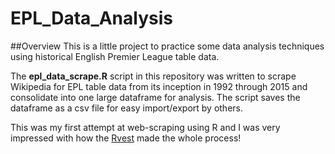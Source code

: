 # EPL_Data_Analysis

##Overview
This is a little project to practice some data analysis techniques using historical English Premier League table data. 

The **epl_data_scrape.R** script in this repository was written to scrape Wikipedia for EPL table data from its inception in 1992 through 2015 and consolidate into one large dataframe for analysis. The script saves the dataframe as a csv file for easy import/export by others.

This was my first attempt at web-scraping using R and I was very impressed with how the <a href="https://github.com/hadley/rvest package">Rvest</a> made the whole process!
